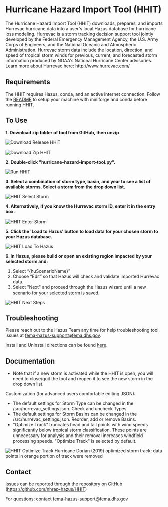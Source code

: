 # Hurricane Hazard Import Tool (HHIT)
The Hurricane Hazard Import Tool (HHIT) downloads, prepares, and imports Hurrevac hurricane data into a user's local Hazus database for hurricane loss modeling. Hurrevac is a storm tracking decision support tool jointly developed by the Federal Emergency Management Agency, the U.S. Army Corps of Engineers, and the National Oceanic and Atmospheric Administration. Hurrevac storm data include the location, direction, and speed of tropical storm winds for previous, current, and forecasted storm information produced by NOAA's National Hurricane Center advisories. Learn more about Hurrevac here: http://www.hurrevac.com/ 

## Requirements

The HHIT requires Hazus, conda, and an active internet connection. Follow the [README](https://github.com/nhrap-dev/Environment-Setup/tree/update-README) to setup your machine with miniforge and conda before running HHIT.

## To Use

**1. Download zip folder of tool from GitHub, then unzip**

![Download Release HHIT](Python_env/assets/images/DownloadReleaseHHIT.jpg "Download Release HHIT") 

![Download Zip HHIT](Python_env/assets/images/DownloadZipHHIT.jpg "Download Zip HHIT") 

**2. Double-click "hurricane-hazard-import-tool.py".** 

![Run HHIT](Python_env/assets/images/RunHHIT.jpg "Run HHIT") 

**3. Select a combination of storm type, basin, and year to see a list of available storms. Select a storm from the drop down list.**

![HHIT Select Storm](Python_env/assets/images/SelectStorm.jpg "HHIT Select Storm")

**4. Alternatively, if you know the Hurrevac storm ID, enter it in the entry box.**

![HHIT Enter Storm](Python_env/assets/images/EnterStorm.jpg "HHIT Enter Storm")

**5. Click the 'Load to Hazus' button to load data for your chosen storm to your Hazus database.**

![HHIT Load To Hazus](Python_env/assets/images/LoadToHazus.jpg "HHIT Load To Hazus")

**6. In Hazus, please build or open an existing region impacted by your selected storm and:**
   1. Select “{huScenarioName}”
   2. Choose “Edit” so that Hazus will check and validate imported Hurrevac data.
   3. Select "Next" and proceed through the Hazus wizard until a new scenario for your selected storm is saved.

![HHIT Next Steps](Python_env/assets/images/NextSteps.png "HHIT Next Steps")

## Troubleshooting

Please reach out to the Hazus Team any time for help troubleshooting tool issues at fema-hazus-support@fema.dhs.gov.

Install and Uninstall directions can be found [here](https://github.com/nhrap-dev/Environment-Setup/tree/update-README).

## Documentation

- Note that if a new storm is activated while the HHIT is open, you will need to close/quit the tool and reopen it to see the new storm in the drop down list.

Customization (for advanced users comfortable editing JSON):
- The default settings for Storm Type can be changed in the /src/hurrevac_settings.json. Check and uncheck Types.
- The default settings for Storm Basins can be changed in the /src/hurrevac_settings.json. Reorder, add or remove Basins.
- "Optimize Track" truncates head and tail points with wind speeds significantly below tropical storm classification. These points are unnecessary for analysis and their removal increases windfield processing speeds. "Optimize Track" is selected by default.

![HHIT Optimize Track](Python_env/assets/images/Dorian2019OptimizedTrackComparison.JPG "HHIT Optimize Track")
Hurricane Dorian (2019) optimized storm track; data points in orange portion of track were removed

## Contact

Issues can be reported through the repository on GitHub (https://github.com/nhrap-hazus/HHIT)

For questions: contact fema-hazus-support@fema.dhs.gov
